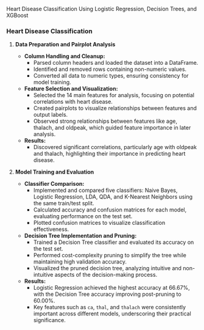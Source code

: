 Heart Disease Classification Using Logistic Regression, Decision Trees, and XGBoost

### **Heart Disease Classification**

1. **Data Preparation and Pairplot Analysis**
   - **Column Handling and Cleanup:**
     - Parsed column headers and loaded the dataset into a DataFrame.
     - Identified and removed rows containing non-numeric values.
     - Converted all data to numeric types, ensuring consistency for model training.
   - **Feature Selection and Visualization:**
     - Selected the 14 main features for analysis, focusing on potential correlations with heart disease.
     - Created pairplots to visualize relationships between features and output labels.
     - Observed strong relationships between features like age, thalach, and oldpeak, which guided feature importance in later analysis.
   - **Results:**
     - Discovered significant correlations, particularly age with oldpeak and thalach, highlighting their importance in predicting heart disease.
   
2. **Model Training and Evaluation**
   - **Classifier Comparison:**
     - Implemented and compared five classifiers: Naive Bayes, Logistic Regression, LDA, QDA, and K-Nearest Neighbors using the same train/test split.
     - Calculated accuracy and confusion matrices for each model, evaluating performance on the test set.
     - Plotted confusion matrices to visualize classification effectiveness.
   - **Decision Tree Implementation and Pruning:**
     - Trained a Decision Tree classifier and evaluated its accuracy on the test set.
     - Performed cost-complexity pruning to simplify the tree while maintaining high validation accuracy.
     - Visualized the pruned decision tree, analyzing intuitive and non-intuitive aspects of the decision-making process.
   - **Results:**
     - Logistic Regression achieved the highest accuracy at 66.67%, with the Decision Tree accuracy improving post-pruning to 60.00%.
     - Key features such as `ca`, `thal`, and `thalach` were consistently important across different models, underscoring their practical significance.
